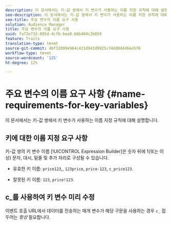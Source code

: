 ```yaml
---
description: 이 문서에서는 키-값 쌍에서 키 변수가 사용하는 이름 지정 규칙에 대해 설명합니다.
seo-description: 이 문서에서는 키-값 쌍에서 키 변수가 사용하는 이름 지정 규칙에 대해 설명합니다.
seo-title: 주요 변수의 이름 요구 사항
solution: Audience Manager
title: 주요 변수의 이름 요구 사항
uuid: fa72e732-895d-4cf6-bea0-66b404c2b059
feature: Traits
translation-type: tm+mt
source-git-commit: 4bf32099e964c421d943d9925c74dd0d4d6ee576
workflow-type: tm+mt
source-wordcount: '125'
ht-degree: 12%

---
```



# 주요 변수의 이름 요구 사항 {#name-requirements-for-key-variables}

이 문서에서는 키-값 쌍에서 키 변수가 사용하는 이름 지정 규칙에 대해 설명합니다.

## 키에 대한 이름 지정 요구 사항

<!-- c_tb_key_name_requirements.xml -->

키-값 쌍의 키 변수 이름 [!UICONTROL Expression Builder]은 숫자 뒤에 1(또는 이상) 문자, 대시, 밑줄 및 추가 자리로 구성될 수 있습니다.

* 유효한 키 이름: `price123`,, `123price`, `price-123`, `c_price123`.

* 잘못된 키 이름: `123`, `price!123`.

## c_를 사용하여 키 변수 미리 수정

이벤트 호출 URL에서 데이터를 전송하는 매개 변수가 해당 구문을 사용하는 경우 `c_` 접두어는 *항상* 필요합니다.